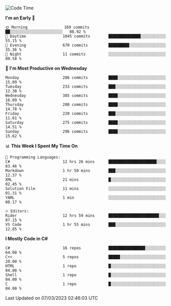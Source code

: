 <!--START_SECTION:waka-->
![Code Time](http://img.shields.io/badge/Code%20Time-973%20hrs%2055%20mins-blue)

**I'm an Early 🐤** 

```text
🌞 Morning                169 commits         ██░░░░░░░░░░░░░░░░░░░░░░░   08.92 % 
🌆 Daytime                1045 commits        ██████████████░░░░░░░░░░░   55.15 % 
🌃 Evening                670 commits         █████████░░░░░░░░░░░░░░░░   35.36 % 
🌙 Night                  11 commits          ░░░░░░░░░░░░░░░░░░░░░░░░░   00.58 % 
```
📅 **I'm Most Productive on Wednesday** 

```text
Monday                   286 commits         ████░░░░░░░░░░░░░░░░░░░░░   15.09 % 
Tuesday                  233 commits         ███░░░░░░░░░░░░░░░░░░░░░░   12.30 % 
Wednesday                305 commits         ████░░░░░░░░░░░░░░░░░░░░░   16.09 % 
Thursday                 280 commits         ████░░░░░░░░░░░░░░░░░░░░░   14.78 % 
Friday                   220 commits         ███░░░░░░░░░░░░░░░░░░░░░░   11.61 % 
Saturday                 275 commits         ████░░░░░░░░░░░░░░░░░░░░░   14.51 % 
Sunday                   296 commits         ████░░░░░░░░░░░░░░░░░░░░░   15.62 % 
```


📊 **This Week I Spent My Time On** 

```text
💬 Programming Languages: 
C#                       12 hrs 26 mins      █████████████████████░░░░   83.46 % 
Markdown                 1 hr 50 mins        ███░░░░░░░░░░░░░░░░░░░░░░   12.37 % 
XML                      21 mins             █░░░░░░░░░░░░░░░░░░░░░░░░   02.45 % 
Solution File            11 mins             ░░░░░░░░░░░░░░░░░░░░░░░░░   01.31 % 
YAML                     1 min               ░░░░░░░░░░░░░░░░░░░░░░░░░   00.17 % 

🔥 Editors: 
Rider                    12 hrs 59 mins      ██████████████████████░░░   87.15 % 
VS Code                  1 hr 55 mins        ███░░░░░░░░░░░░░░░░░░░░░░   12.85 % 
```

**I Mostly Code in C#** 

```text
C#                       16 repos            ████████████████░░░░░░░░░   64.00 % 
C++                      5 repos             █████░░░░░░░░░░░░░░░░░░░░   20.00 % 
HTML                     1 repo              █░░░░░░░░░░░░░░░░░░░░░░░░   04.00 % 
Shell                    1 repo              █░░░░░░░░░░░░░░░░░░░░░░░░   04.00 % 
C                        1 repo              █░░░░░░░░░░░░░░░░░░░░░░░░   04.00 % 
```




 Last Updated on 07/03/2023 02:46:03 UTC
<!--END_SECTION:waka-->
